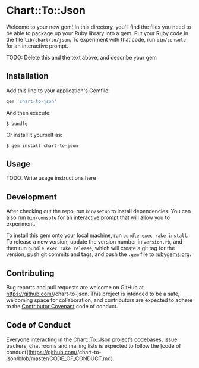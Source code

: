 # Chart::To::Json

Welcome to your new gem! In this directory, you'll find the files you need to be able to package up your Ruby library into a gem. Put your Ruby code in the file `lib/chart/to/json`. To experiment with that code, run `bin/console` for an interactive prompt.

TODO: Delete this and the text above, and describe your gem

## Installation

Add this line to your application's Gemfile:

```ruby
gem 'chart-to-json'
```

And then execute:

    $ bundle

Or install it yourself as:

    $ gem install chart-to-json

## Usage

TODO: Write usage instructions here

## Development

After checking out the repo, run `bin/setup` to install dependencies. You can also run `bin/console` for an interactive prompt that will allow you to experiment.

To install this gem onto your local machine, run `bundle exec rake install`. To release a new version, update the version number in `version.rb`, and then run `bundle exec rake release`, which will create a git tag for the version, push git commits and tags, and push the `.gem` file to [rubygems.org](https://rubygems.org).

## Contributing

Bug reports and pull requests are welcome on GitHub at https://github.com/<github username>/chart-to-json. This project is intended to be a safe, welcoming space for collaboration, and contributors are expected to adhere to the [Contributor Covenant](http://contributor-covenant.org) code of conduct.

## Code of Conduct

Everyone interacting in the Chart::To::Json project’s codebases, issue trackers, chat rooms and mailing lists is expected to follow the [code of conduct](https://github.com/<github username>/chart-to-json/blob/master/CODE_OF_CONDUCT.md).
